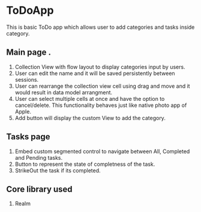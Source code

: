 # ToDoApp

This is basic ToDo app which allows user to add categories and tasks inside category.

## Main page .

1. Collection View with flow layout to display categories input by users.
2. User can edit the name and it will be saved persistently between sessions.
3. User can rearrange the collection view cell using drag and move and it would result in data model arrangment.
4. User can select multiple cells at once and have the option to cancel/delete. This functionality behaves just like native photo app of Apple.
5. Add button will display the custom View to add the category.

## Tasks page

1. Embed custom segmented control to navigate between All, Completed and Pending tasks.
2. Button to represent the state of completness of the task.
3. StrikeOut the task if its completed.

##  Core library used

1. Realm
